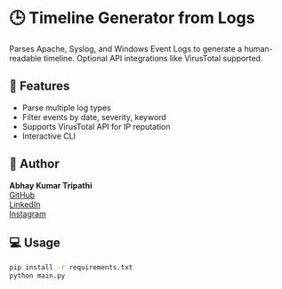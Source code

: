 # 🕒 Timeline Generator from Logs

Parses Apache, Syslog, and Windows Event Logs to generate a human-readable timeline. Optional API integrations like VirusTotal supported.

## 🚀 Features
- Parse multiple log types
- Filter events by date, severity, keyword
- Supports VirusTotal API for IP reputation
- Interactive CLI

## 👤 Author

**Abhay Kumar Tripathi**  
[GitHub](https://github.com/ABHAYKUMARTRIPATHI)  
[LinkedIn](https://www.linkedin.com/in/abhay-kumar-tripathi-54899b31a)  
[Instagram](https://www.instagram.com/abhaytripathi_46)


## 💻 Usage
```bash
pip install -r requirements.txt
python main.py
